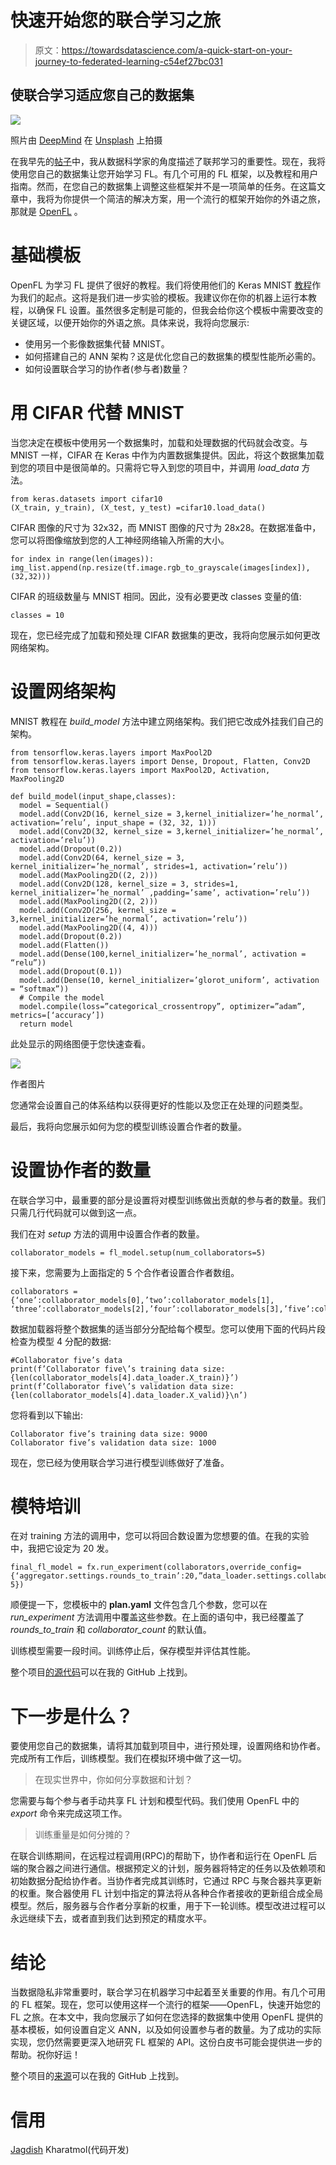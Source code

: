 # 快速开始您的联合学习之旅

> 原文：<https://towardsdatascience.com/a-quick-start-on-your-journey-to-federated-learning-c54ef27bc031>

## 使联合学习适应您自己的数据集

![](img/c44d3af5be18978c0d6b67bea9629672.png)

照片由 [DeepMind](https://unsplash.com/@deepmind?utm_source=unsplash&utm_medium=referral&utm_content=creditCopyText) 在 [Unsplash](https://unsplash.com/s/photos/large-data?utm_source=unsplash&utm_medium=referral&utm_content=creditCopyText) 上拍摄

在我早先的[帖子](https://medium.com/towards-data-science/how-critical-is-it-for-a-data-scientist-to-adapt-federated-machine-learning-1cd2aaa214ea)中，我从数据科学家的角度描述了联邦学习的重要性。现在，我将使用您自己的数据集让您开始学习 FL。有几个可用的 FL 框架，以及教程和用户指南。然而，在您自己的数据集上调整这些框架并不是一项简单的任务。在这篇文章中，我将为你提供一个简洁的解决方案，用一个流行的框架开始你的外语之旅，那就是 [OpenFL](https://github.com/intel/openfl) 。

# 基础模板

OpenFL 为学习 FL 提供了很好的教程。我们将使用他们的 Keras MNIST [教程](https://github.com/intel/openfl/blob/develop/openfl-tutorials/Federated_Keras_MNIST_Tutorial.ipynb)作为我们的起点。这将是我们进一步实验的模板。我建议你在你的机器上运行本教程，以确保 FL 设置。虽然很多定制是可能的，但我会给你这个模板中需要改变的关键区域，以便开始你的外语之旅。具体来说，我将向您展示:

*   使用另一个影像数据集代替 MNIST。
*   如何搭建自己的 ANN 架构？这是优化您自己的数据集的模型性能所必需的。
*   如何设置联合学习的协作者(参与者)数量？

# 用 CIFAR 代替 MNIST

当您决定在模板中使用另一个数据集时，加载和处理数据的代码就会改变。与 MNIST 一样，CIFAR 在 Keras 中作为内置数据集提供。因此，将这个数据集加载到您的项目中是很简单的。只需将它导入到您的项目中，并调用 *load_data* 方法。

```
from keras.datasets import cifar10
(X_train, y_train), (X_test, y_test) =cifar10.load_data()
```

CIFAR 图像的尺寸为 32x32，而 MNIST 图像的尺寸为 28x28。在数据准备中，您可以将图像缩放到您的人工神经网络输入所需的大小。

```
for index in range(len(images)):
img_list.append(np.resize(tf.image.rgb_to_grayscale(images[index]),(32,32)))
```

CIFAR 的班级数量与 MNIST 相同。因此，没有必要更改 classes 变量的值:

```
classes = 10
```

现在，您已经完成了加载和预处理 CIFAR 数据集的更改，我将向您展示如何更改网络架构。

# 设置网络架构

MNIST 教程在 *build_model* 方法中建立网络架构。我们把它改成外挂我们自己的架构。

```
from tensorflow.keras.layers import MaxPool2D
from tensorflow.keras.layers import Dense, Dropout, Flatten, Conv2D
from tensorflow.keras.layers import MaxPool2D, Activation, MaxPooling2D

def build_model(input_shape,classes):
  model = Sequential()
  model.add(Conv2D(16, kernel_size = 3,kernel_initializer=’he_normal’, activation=’relu’, input_shape = (32, 32, 1)))
  model.add(Conv2D(32, kernel_size = 3,kernel_initializer=’he_normal’, activation=’relu’))
  model.add(Dropout(0.2))
  model.add(Conv2D(64, kernel_size = 3, kernel_initializer=’he_normal’, strides=1, activation=’relu’))
  model.add(MaxPooling2D((2, 2)))
  model.add(Conv2D(128, kernel_size = 3, strides=1, kernel_initializer=’he_normal’ ,padding=’same’, activation=’relu’))
  model.add(MaxPooling2D((2, 2)))
  model.add(Conv2D(256, kernel_size = 3,kernel_initializer=’he_normal’, activation=’relu’))
  model.add(MaxPooling2D((4, 4)))
  model.add(Dropout(0.2))
  model.add(Flatten())
  model.add(Dense(100,kernel_initializer=’he_normal’, activation = “relu”))
  model.add(Dropout(0.1))
  model.add(Dense(10, kernel_initializer=’glorot_uniform’, activation = “softmax”))
  # Compile the model
  model.compile(loss=”categorical_crossentropy”, optimizer=”adam”, metrics=[‘accuracy’])
  return model
```

此处显示的网络图便于您快速查看。

![](img/69d7e0c7bfefce73eae79d021c000a9e.png)

作者图片

您通常会设置自己的体系结构以获得更好的性能以及您正在处理的问题类型。

最后，我将向您展示如何为您的模型训练设置合作者的数量。

# 设置协作者的数量

在联合学习中，最重要的部分是设置将对模型训练做出贡献的参与者的数量。我们只需几行代码就可以做到这一点。

我们在对 *setup* 方法的调用中设置合作者的数量。

```
collaborator_models = fl_model.setup(num_collaborators=5)
```

接下来，您需要为上面指定的 5 个合作者设置合作者数组。

```
collaborators = {‘one’:collaborator_models[0],’two’:collaborator_models[1], ‘three’:collaborator_models[2],’four’:collaborator_models[3],’five’:collaborator_models[4]}
```

数据加载器将整个数据集的适当部分分配给每个模型。您可以使用下面的代码片段检查为模型 4 分配的数据:

```
#Collaborator five’s data
print(f’Collaborator five\’s training data size: {len(collaborator_models[4].data_loader.X_train)}’)
print(f’Collaborator five\’s validation data size: {len(collaborator_models[4].data_loader.X_valid)}\n’)
```

您将看到以下输出:

```
Collaborator five’s training data size: 9000
Collaborator five’s validation data size: 1000
```

现在，您已经为使用联合学习进行模型训练做好了准备。

# 模特培训

在对 training 方法的调用中，您可以将回合数设置为您想要的值。在我的实验中，我把它设定为 20 发。

```
final_fl_model = fx.run_experiment(collaborators,override_config={‘aggregator.settings.rounds_to_train’:20,”data_loader.settings.collaborator_count”: 5})
```

顺便提一下，您模板中的 **plan.yaml** 文件包含几个参数，您可以在 *run_experiment* 方法调用中覆盖这些参数。在上面的语句中，我已经覆盖了 *rounds_to_train* 和 *collaborator_count* 的默认值。

训练模型需要一段时间。训练停止后，保存模型并评估其性能。

整个项目[的源代码](https://github.com/profsarang/Federated-learning-on-custom-dataset)可以在我的 GitHub 上找到。

# 下一步是什么？

要使用您自己的数据集，请将其加载到项目中，进行预处理，设置网络和协作者。完成所有工作后，训练模型。我们在模拟环境中做了这一切。

> 在现实世界中，你如何分享数据和计划？

您需要与每个参与者手动共享 FL 计划和模型代码。我们使用 OpenFL 中的 *export* 命令来完成这项工作。

> 训练重量是如何分摊的？

在联合训练期间，在远程过程调用(RPC)的帮助下，协作者和运行在 OpenFL 后端的聚合器之间进行通信。根据预定义的计划，服务器将特定的任务以及依赖项和初始数据分配给协作者。当协作者完成其训练时，它通过 RPC 与聚合器共享更新的权重。聚合器使用 FL 计划中指定的算法将从各种合作者接收的更新组合成全局模型。然后，服务器与合作者分享新的权重，用于下一轮训练。模型改进过程可以永远继续下去，或者直到我们达到预定的精度水平。

# 结论

当数据隐私非常重要时，联合学习在机器学习中起着至关重要的作用。有几个可用的 FL 框架。现在，您可以使用这样一个流行的框架——OpenFL，快速开始您的 FL 之旅。在本文中，我向您展示了如何在您选择的数据集中使用 OpenFL 提供的基本模板，如何设置自定义 ANN，以及如何设置参与者的数量。为了成功的实际实现，您仍然需要更深入地研究 FL 框架的 API。这份白皮书可能会提供进一步的帮助。祝你好运！

整个项目的[来源](https://github.com/profsarang/Federated-learning-on-custom-dataset)可以在我的 GitHub 上找到。

# 信用

[Jagdish](https://www.linkedin.com/in/jagdish-kharatmol-5abb06190/) Kharatmol(代码开发)

[](https://medium.com/@profsarang/membership) 